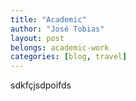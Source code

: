 ```yaml
---
title: "Academic"
author: "José Tobias"
layout: post
belongs: academic-work
categories: [blog, travel]
---
```


sdkfçjsdpoifds